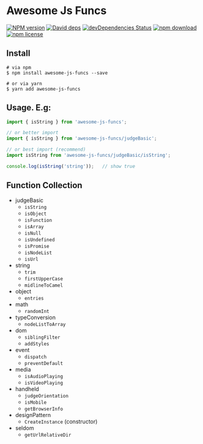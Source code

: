 # Awesome Js Funcs

[![NPM version][npm-image]][npm-url]
[![David deps][david-image]][david-url]
[![devDependencies Status][david-dev-image]][david-dev-url]
[![npm download][download-image]][download-url]
[![npm license][license-image]][download-url]

[npm-image]: https://img.shields.io/npm/v/awesome-js-funcs.svg?style=flat-square
[npm-url]: https://npmjs.org/package/awesome-js-funcs
[david-image]: https://img.shields.io/david/cycdpo/awesome-js-funcs.svg?style=flat-square
[david-url]: https://david-dm.org/cycdpo/awesome-js-funcs
[david-dev-image]: https://david-dm.org/cycdpo/awesome-js-funcs/dev-status.svg?style=flat-square
[david-dev-url]: https://david-dm.org/cycdpo/awesome-js-funcs?type=dev
[download-image]: https://img.shields.io/npm/dm/awesome-js-funcs.svg?style=flat-square
[download-url]: https://npmjs.org/package/awesome-js-funcs
[license-image]: https://img.shields.io/npm/l/awesome-js-funcs.svg?style=flat-square

## Install
```shell
# via npm
$ npm install awesome-js-funcs --save

# or via yarn
$ yarn add awesome-js-funcs
```

## Usage. E.g:
```javascript
import { isString } from 'awesome-js-funcs';

// or better import
import { isString } from 'awesome-js-funcs/judgeBasic';

// or best import (recommend)
import isString from 'awesome-js-funcs/judgeBasic/isString';

console.log(isString('string'));   // show true
```

## Function Collection
* judgeBasic
  * `isString`
  * `isObject`
  * `isFunction`
  * `isArray`
  * `isNull`
  * `isUndefined`
  * `isPromise`
  * `isNodeList`
  * `isUrl`
* string
  * `trim`
  * `firstUpperCase`
  * `midlineToCamel`
* object
  * `entries`
* math
  * `randomInt`
* typeConversion
  * `nodeListToArray`
* dom
  * `siblingFilter`
  * `addStyles`
* event
  * `dispatch`
  * `preventDefault`
* media
  * `isAudioPlaying`
  * `isVideoPlaying`
* handheld
  * `judgeOrientation`
  * `isMobile`
  * `getBrowserInfo`
* designPattern
  * `CreateInstance` (constructor)
* seldom
  * `getUrlRelativeDir`


